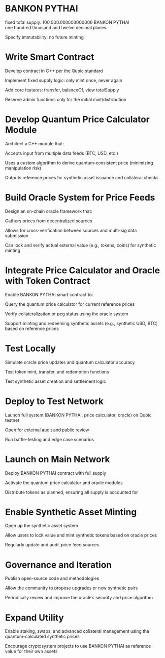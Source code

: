 # BANKON PYTHAI

fixed total supply: 100,000.000000000000 BANKON PYTHAI<br />
one hundred thousand and twelve decimal places<br />

Specify immutability: no future minting

# Write Smart Contract

Develop contract in C++ per the Qubic standard

Implement fixed supply logic: only mint once, never again

Add core features: transfer, balanceOf, view totalSupply

Reserve admin functions only for the initial mint/distribution

# Develop Quantum Price Calculator Module

Architect a C++ module that:

Accepts input from multiple data feeds (BTC, USD, etc.)

Uses a custom algorithm to derive quantum-consistent price (minimizing manipulation risk)

Outputs reference prices for synthetic asset issuance and collateral checks

# Build Oracle System for Price Feeds

Design an on-chain oracle framework that:

Gathers prices from decentralized sources

Allows for cross-verification between sources and multi-sig data submission

Can lock and verify actual external value (e.g., tokens, coins) for synthetic minting

# Integrate Price Calculator and Oracle with Token Contract

Enable BANKON PYTHAI smart contract to:

Query the quantum price calculator for current reference prices

Verify collateralization or peg status using the oracle system

Support minting and redeeming synthetic assets (e.g., synthetic USD, BTC) based on reference prices

# Test Locally

Simulate oracle price updates and quantum calculator accuracy

Test token mint, transfer, and redemption functions

Test synthetic asset creation and settlement logic

# Deploy to Test Network

Launch full system (BANKON PYTHAI, price calculator, oracle) on Qubic testnet

Open for external audit and public review

Run battle-testing and edge case scenarios

# Launch on Main Network

Deploy BANKON PYTHAI contract with full supply

Activate the quantum price calculator and oracle modules

Distribute tokens as planned, ensuring all supply is accounted for

# Enable Synthetic Asset Minting

Open up the synthetic asset system

Allow users to lock value and mint synthetic tokens based on oracle prices

Regularly update and audit price feed sources

# Governance and Iteration

Publish open-source code and methodologies

Allow the community to propose upgrades or new synthetic pairs

Periodically review and improve the oracle’s security and price algorithm

# Expand Utility

Enable staking, swaps, and advanced collateral management using the quantum-calculated synthetic prices

Encourage cryptosystem projects to use BANKON PYTHAI as reference value for their own assets
